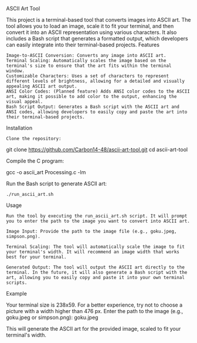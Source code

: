 ASCII Art Tool

This project is a terminal-based tool that converts images into ASCII art. The tool allows you to load an image, scale it to fit your terminal, and then convert it into an ASCII representation using various characters. It also includes a Bash script that generates a formatted output, which developers can easily integrate into their terminal-based projects.
Features

    Image-to-ASCII Conversion: Converts any image into ASCII art.
    Terminal Scaling: Automatically scales the image based on the terminal's size to ensure that the art fits within the terminal window.
    Customizable Characters: Uses a set of characters to represent different levels of brightness, allowing for a detailed and visually appealing ASCII art output.
    ANSI Color Codes: (Planned feature) Adds ANSI color codes to the ASCII art, making it possible to add color to the output, enhancing the visual appeal.
    Bash Script Output: Generates a Bash script with the ASCII art and ANSI codes, allowing developers to easily copy and paste the art into their terminal-based projects.

Installation

    Clone the repository:

git clone https://github.com/Carbon14-48/ascii-art-tool.git
cd ascii-art-tool

Compile the C program:

gcc -o ascii_art Processing.c -lm

Run the Bash script to generate ASCII art:

    ./run_ascii_art.sh

Usage

    Run the tool by executing the run_ascii_art.sh script. It will prompt you to enter the path to the image you want to convert into ASCII art.

    Image Input: Provide the path to the image file (e.g., goku.jpeg, simpson.png).

    Terminal Scaling: The tool will automatically scale the image to fit your terminal's width. It will recommend an image width that works best for your terminal.

    Generated Output: The tool will output the ASCII art directly to the terminal. In the future, it will also generate a Bash script with the art, allowing you to easily copy and paste it into your own terminal scripts.

Example

Your terminal size is 238x59.
For a better experience, try not to choose a picture with a width higher than 476 px.
Enter the path to the image (e.g., goku.jpeg or simpson.png): goku.jpeg

This will generate the ASCII art for the provided image, scaled to fit your terminal's width.
